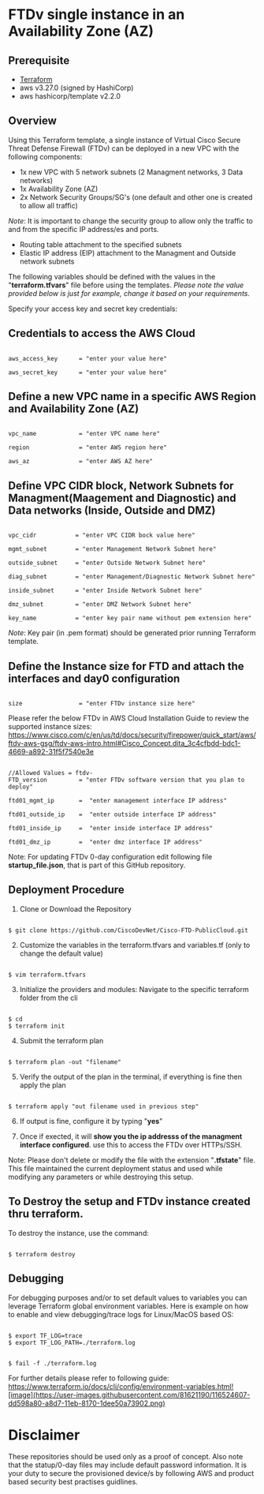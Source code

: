 
# FTDv single instance in an Availability Zone (AZ)

## Prerequisite

* [Terraform](https://learn.hashicorp.com/terraform/getting-started/install.html)
* aws v3.27.0 (signed by HashiCorp)
* aws hashicorp/template v2.2.0


## Overview

Using this Terraform template, a single instance of Virtual Cisco Secure Threat Defense Firewall (FTDv) can be deployed in a new VPC with the following components: 

* 1x new VPC with 5 network subnets (2 Managment networks, 3 Data networks)
* 1x Availability Zone (AZ)
* 2x Network Security Groups/SG's (one default and other one is created to allow all traffic)

*Note*: It is important to change the security group to allow only the traffic to and from the specific IP address/es and ports. 

* Routing table attachment to the specified subnets 
* Elastic IP address (EIP) attachment to the Managment and Outside network subnets 

The following variables should be defined with the values in the "<strong>terraform.tfvars</strong>" file before using the templates. 
*Please note the value provided below is just for example, change it based on your requirements.*  

Specify your access key and secret key credentials:

## Credentials to access the AWS Cloud

<pre><code>
aws_access_key      = "enter your value here"

aws_secret_key      = "enter your value here"
</code></pre>

  
## Define a new VPC name in a specific AWS Region and Availability Zone (AZ) 
<pre><code>
vpc_name            = "enter VPC name here"

region              = "enter AWS region here"

aws_az              = "enter AWS AZ here"
</code></pre>

## Define VPC CIDR block, Network Subnets for Managment(Maagement and Diagnostic) and Data networks (Inside, Outside and DMZ)

<pre><code>
vpc_cidr           = "enter VPC CIDR bock value here"

mgmt_subnet        = "enter Management Network Subnet here"

outside_subnet     = "enter Outside Network Subnet here"

diag_subnet        = "enter Management/Diagnostic Network Subnet here"

inside_subnet      = "enter Inside Network Subnet here"

dmz_subnet         = "enter DMZ Network Subnet here" 

key_name           = "enter key pair name without pem extension here"
</code></pre>
*Note*: Key pair (in .pem format) should be generated prior running Terraform template. 

## Define the Instance size for FTD and attach the interfaces and day0 configuration

<pre><code>
size                = "enter FTDv instance size here"
</code></pre>

Please refer the below FTDv in AWS Cloud Installation Guide to review the supported instance sizes: 
https://www.cisco.com/c/en/us/td/docs/security/firepower/quick_start/aws/ftdv-aws-gsg/ftdv-aws-intro.html#Cisco_Concept.dita_3c4cfbdd-bdc1-4669-a892-31f5f7540e3e

<pre><code>
//Allowed Values = ftdv-<version>
FTD_version         = "enter FTDv software version that you plan to deploy"

ftd01_mgmt_ip       =  "enter management interface IP address"

ftd01_outside_ip    =  "enter outside interface IP address"

ftd01_inside_ip     =  "enter inside interface IP address"

ftd01_dmz_ip        =  "enter dmz interface IP address"
</code></pre>

Note: For updating FTDv 0-day configuration edit following file <strong>startup_file.json</strong>, that is part of this GitHub repository.


## Deployment Procedure

1) Clone or Download the Repository 
<pre><code>
$ git clone https://github.com/CiscoDevNet/Cisco-FTD-PublicCloud.git
</code></pre>

2) Customize the variables in the terraform.tfvars and variables.tf (only to change the default value)
<pre><code>
$ vim terraform.tfvars 
</code></pre>

3) Initialize the providers and modules:
   Navigate to the specific terraform folder from the cli 
<pre><code>
$ cd <enter folder name>
$ terraform init 
</code></pre>
   
4) Submit the terraform plan 
<pre><code>
$ terraform plan -out "filename"
</code></pre>
   
5) Verify the output of the plan in the terminal, if everything is fine then apply the plan
<pre><code> 
$ terraform apply "out filename used in previous step"
</code></pre>
   
6) If output is fine, configure it by typing "<strong>yes</strong>"

7) Once if exected, it will <strong>show you the ip addresss of the managment interface configured</strong>. use this to access the FTDv over HTTPs/SSH.

Note: Please don't delete or modify the file with the extension "<strong>.tfstate</strong>" file. This file maintained the current deployment status and used while modifying any parameters or while destroying this setup. 

## To Destroy the setup and FTDv instance created thru terraform. 

To destroy the instance, use the command:
<pre><code> 
$ terraform destroy 
</code></pre>

## Debugging

For debugging purposes and/or to set default values to variables you can leverage Terraform global environment variables. Here is example on how to enable and view debugging/trace logs for Linux/MacOS based OS:
<pre><code> 
$ export TF_LOG=trace
$ export TF_LOG_PATH=./terraform.log
</code></pre>

<pre><code> 
$ fail -f ./terraform.log
</code></pre>

For further details please refer to following guide: https://www.terraform.io/docs/cli/config/environment-variables.html![image](https://user-images.githubusercontent.com/81621190/116524607-dd598a80-a8d7-11eb-8170-1dee50a73902.png)

 
 # Disclaimer 
These repositories should be used only as a proof of concept. Also note that the statup/0-day files may include default password information. It is your duty to secure the provisioned device/s by following AWS and product based security best practises guidlines. 
 
